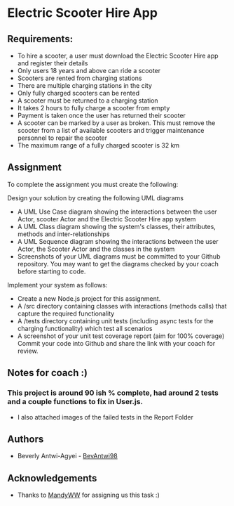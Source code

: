 # Electric Scooter Hire App

## Requirements:
* To hire a scooter, a user must download the Electric Scooter Hire app and register their details
* Only users 18 years and above can ride a scooter
* Scooters are rented from charging stations
* There are multiple charging stations in the city
* Only fully charged scooters can be rented
* A scooter must be returned to a charging station
* It takes 2 hours to fully charge a scooter from empty
* Payment is taken once the user has returned their scooter
* A scooter can be marked by a user as broken. This must remove the scooter from a list of available scooters and trigger maintenance personnel to repair the scooter
* The maximum range of a fully charged scooter is 32 km

## Assignment
To complete the assignment you must create the following:

Design your solution by creating the following UML diagrams

* A UML Use Case diagram showing the interactions between the user Actor, scooter Actor and the Electric Scooter Hire app system
* A UML Class diagram showing the system's classes, their attributes, methods and inter-relationships
* A UML Sequence diagram showing the interactions between the user Actor, the Scooter Actor and the classes in the system
* Screenshots of your UML diagrams must be committed to your Github repository. You may want to get the diagrams checked by your coach before starting to code.

Implement your system as follows:

* Create a new Node.js project for this assignment.
* A /src directory containing classes with interactions (methods calls) that capture the required functionality
* A /tests directory containing unit tests (including async tests for the charging functionality) which test all scenarios
* A screenshot of your unit test coverage report (aim for 100% coverage)
Commit your code into Github and share the link with your coach for review.

## Notes for coach :)
### This project is around 90 ish % complete, had around 2 tests and a couple functions to fix in User.js. 
* I also attached images of the failed tests in the Report Folder

## Authors
* Beverly Antwi-Agyei - [BevAntwi98](https://github.com/BevAntwi98)

## Acknowledgements
* Thanks to [MandyWW](https://www.github.com/MandyWW) for assigning us this task :)
